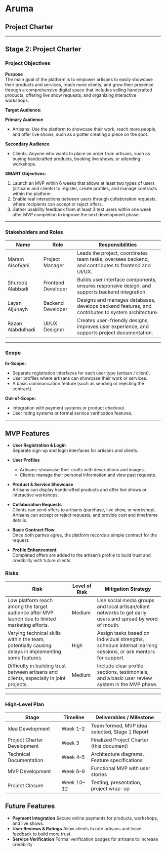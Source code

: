 # Aruma
## Project Charter

---

## Stage 2: Project Charter

### Project Objectives

**Purpose**  
The main goal of the platform is to empower artisans to easily showcase their products and services, reach more clients, and grow their presence through a comprehensive digital space that includes selling handcrafted products, offering live show requests, and organizing interactive workshops.

**Target Audience:**

**Primary Audience**  
- Artisans: Use the platform to showcase their work, reach more people, and offer live shows, such as a potter creating a piece on the spot.

**Secondary Audience**  
- Clients: Anyone who wants to place an order from artisans, such as buying handcrafted products, booking live shows, or attending workshops.

**SMART Objectives:**  
1. Launch an MVP within 6 weeks that allows at least two types of users (artisans and clients) to register, create profiles, and manage contracts within the platform.  
2. Enable real interactions between users through collaboration requests, where recipients can accept or reject offers.  
3. Gather usability feedback from at least 3 test users within one week after MVP completion to improve the next development phase.

---

### Stakeholders and Roles

| Name              | Role              | Responsibilities                                                                 |
|-------------------|------------------|---------------------------------------------------------------------------------|
| Maram Alsofyani   | Project Manager  | Leads the project, coordinates team tasks, oversees backend, and contributes to frontend and UI/UX. |
| Shurooq Alabbadi  | Frontend Developer | Builds user interface components, ensures responsive design, and supports backend integration. |
| Layan Aljunayh    | Backend Developer | Designs and manages databases, develops backend features, and contributes to system architecture. |
| Razan Alabdulhadi | UI/UX Designer     | Creates user-friendly designs, improves user experience, and supports project documentation. |

---

### Scope

**In-Scope:**  
- Separate registration interfaces for each user type (artisan / client).  
- User profiles where artisans can showcase their work or services.  
- A basic communication feature (such as sending or rejecting the contract).

**Out-of-Scope:**  
- Integration with payment systems or product checkout.  
- User rating systems or formal service verification features.

---

## MVP Features

- **User Registration & Login**  
  Separate sign-up and login interfaces for artisans and clients.  

- **User Profiles**  
  - Artisans: showcase their crafts with descriptions and images.  
  - Clients: manage their personal information and view past requests.  

- **Product & Service Showcase**  
  Artisans can display handcrafted products and offer live shows or interactive workshops.  

- **Collaboration Requests**  
  Clients can send offers to artisans (purchase, live show, or workshop).  
  Artisans can accept or reject requests, and provide cost and timeframe details.  

- **Basic Contract Flow**  
  Once both parties agree, the platform records a simple contract for the request.  

- **Profile Enhancement**  
  Completed offers are added to the artisan’s profile to build trust and credibility with future clients.  


### Risks

| Risk                                                                 | Level of Risk | Mitigation Strategy                                                                 |
|----------------------------------------------------------------------|---------------|-----------------------------------------------------------------------------------|
| Low platform reach among the target audience after MVP launch due to limited marketing efforts. | Medium        | Use social media groups and local artisan/client networks to get early users and spread by word of mouth. |
| Varying technical skills within the team, potentially causing delays in implementing some features. | High          | Assign tasks based on individual strengths, schedule internal learning sessions, or ask mentors for support. |
| Difficulty in building trust between artisans and clients, especially in joint projects. | Medium        | Include clear profile sections, testimonials, and a basic user review system in the MVP phase. |

---

### High-Level Plan

| Stage                    | Timeline        | Deliverables / Milestone                                     |
|--------------------------|----------------|-------------------------------------------------------------|
| Idea Development          | Week 1–2       | Team formed, MVP idea selected, Stage 1 Report             |
| Project Charter Development | Week 3        | Finalized Project Charter (this document)                  |
| Technical Documentation    | Week 4–5      | Architecture diagrams, Feature specifications              |
| MVP Development            | Week 6–9      | Functional MVP with user stories                            |
| Project Closure            | Week 10–12    | Testing, presentation, project wrap-up                      |



## Future Features
- **Payment Integration**
  Secure online payments for products, workshops, and live shows.
- **User Reviews & Ratings**
  Allow clients to rate artisans and leave feedback to build more trust.
- **Service Verification**
  Formal verification badges for artisans to increase credibility

